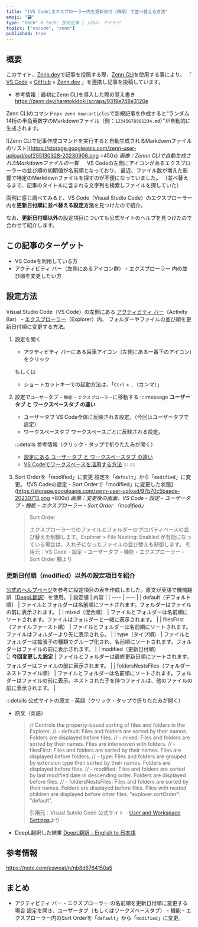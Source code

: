 ```yaml
---
title: "[VS Code]エクスプローラー内を更新日付（降順）で並べ替える方法"
emoji: "🗃"
type: "tech" # tech: 技術記事 / idea: アイデア
topics: ["vscode", "zenn"]
published: true
---
```

## 概要

このサイト、[Zenn.dev](https://zenn.dev)で記事を投稿する際、[Zenn CLI](https://zenn.dev/zenn/articles/install-zenn-cli)を使用する事により、
「 [VS Code](https://code.visualstudio.com/) × [GitHub](https://github.co.jp/) × [Zenn.dev](https://zenn.dev) 」を連携し記事を投稿しています。

- 参考情報：最初にZenn CLIを導入した際の覚え書き
    https://zenn.dev/haretokidoki/scraps/9319e748e3120e

Zenn CLIのコマンド`npx zenn new:articles`で新規記事を作成すると“ランダム14桁の半角英数字のMarkdownファイル（例：`12345678901234.md`）”が自動的に生成されます。

![Zenn CLIで記事作成コマンドを実行すると自動生成されるMarkdownファイルのリスト](https://storage.googleapis.com/zenn-user-upload/eaf255130328-20230906.png =450x)
*画像：Zennn CLIで自動生成されたMarkdownファイルの一覧*
　
VS Codeの左側にアイコンがあるエクスプローラーの並び順の初期値が名前順となっており、
最近、ファイル数が増えた影響で特定のMarkdownファイルを探すのが不便になっていました。
（並べ替えるまで、記事のタイトルに含まれる文字列を検索しファイルを探していた）

面倒に感じ調べてみると、VS Code（Visual Studio Code）のエクスプローラー内を**更新日付順に並べ替える設定方法**を見つけたので紹介。

なお、**更新日付順以外**の設定項目についても公式サイトのヘルプを見つけたので合わせて紹介します。

## この記事のターゲット

- VS Codeを利用している方
- アクティビティ バー（左側にあるアイコン群） - エクスプローラー 内の並び順を変更したい方

## 設定方法

Visual Studio Code（VS Code）の左側にある [アクティビティ バー](https://code.visualstudio.com/api/ux-guidelines/activity-bar)（Activity Bar） - [エクスプローラー](https://code.visualstudio.com/docs/getstarted/userinterface#_explorer)（Explorer）内、
フォルダーやファイルの並び順を更新日付順に変更する方法。

1. 設定を開く
    - アクティビティ バーにある歯車アイコン（左側にある一番下のアイコン）をクリック
     
    もしくは
     
    - ショートカットキーでの起動方法は、「`Ctrl` + `,`（カンマ）」
1. 設定で`ユーザー`タブ - `機能` - `エクスプローラー`に移動する
    ::::message
    **ユーザータブ と ワークスペースタブ の違い**

    - ユーザータブ
        VS Code全体に反映される設定。（今回はユーザータブで設定）
    - ワークスペースタブ
        ワークスペースごとに反映される設定。
    
    :::details 参考情報（クリック・タップで折りたたみが開く）
    - [設定にある ユーザータブ と ワークスペースタブ の違い](https://qiita.com/tatsuyayamakawa/items/df7e5b1b0d7c336af124#:~:text=Visual%20Studio%20Code（以下、VSCode,スペースごとの設定だ。)
    - [VS Codeでワークスペースを活用する方法](https://www.javadrive.jp/vscode/file/index4.html)
    :::
    ::::
1. Sort Orderを「modified」に変更
    設定を「`default`」から「`modified`」に変更。
    ![VS Codeの設定 - Sort Orderで「modified」に変更した状態](https://storage.googleapis.com/zenn-user-upload/97b70c5baede-20230713.png =800x)
    *画像：変更後の画面。VS Code - 設定 - ユーザータブ - 機能 - エクスプローラー - Sort Order 「modified」*
    > Sort Order
    > 
    > エクスプローラーでのファイルとフォルダーのプロパティベースの並び替えを制御します。Explorer > File Nesting: Enabled が有効になっている場合は、入れ子になったファイルの並び替えも制御します。
    > 引用元：VS Code - 設定 - ユーザータブ - 機能 - エクスプローラー - Sort Order 欄より

### 更新日付順（modified）以外の設定項目を紹介

[公式のヘルプページ](https://code.visualstudio.com/docs/getstarted/settings)を参考に設定項目の表を作成しました。原文が英語で機械翻訳（[DeepL翻訳](https://www.deepl.com/ja/translator)）を使用。
| 設定値 | 内容 |
| ---- | ---- |
| default（デフォルト順） | ファイルとフォルダーは名前順にソートされます。フォルダーはファイルの前に表示されます。 |
| mixed（混合順） | ファイルとフォルダーは名前順にソートされます。ファイルはフォルダーと一緒に表示されます。 |
| filesFirst（ファイルファースト順） | ファイルとフォルダーは名前順にソートされます。ファイルはフォルダーより先に表示される。 |
| type（タイプ順） | ファイルとフォルダーは拡張子の種類でグループ化され、名前順にソートされます。フォルダーはファイルの前に表示されます。 |
| modified（更新日付順）<br>👆 **今回変更した設定** | ファイルとフォルダーは最終更新日順にソートされます。フォルダーはファイルの前に表示されます。 |
| foldersNestsFiles（フォルダーネストファイル順） | ファイルとフォルダーは名前順にソートされます。フォルダーはファイルの前に表示。ネストされた子を持つファイルは、他のファイルの前に表示されます。 |

:::details 公式サイトの原文 - 英語（クリック・タップで折りたたみが開く）

- 原文（英語）
    >   // Controls the property-based sorting of files and folders in the Explorer.
    >   //  - default: Files and folders are sorted by their names. Folders are displayed before files.
    >   //  - mixed: Files and folders are sorted by their names. Files are interwoven with folders.
    >   //  - filesFirst: Files and folders are sorted by their names. Files are displayed before folders.
    >   //  - type: Files and folders are grouped by extension type then sorted by their names. Folders are displayed before files.
    >   //  - modified: Files and folders are sorted by last modified date in descending order. Folders are displayed before files.
    >   //  - foldersNestsFiles: Files and folders are sorted by their names. Folders are displayed before files. Files with nested children are displayed before other files.
    >   "explorer.sortOrder": "default",
    > 
    > 引用元：Visual Sutdio Code 公式サイト - [User and Workspace Settings](https://code.visualstudio.com/docs/getstarted/settings)より

- DeepL翻訳した結果
    [DeepL翻訳 - English to 日本語](https://www.deepl.com/translator#en/ja/%20%20%5C%2F%5C%2F%20Controls%20the%20property-based%20sorting%20of%20files%20and%20folders%20in%20the%20Explorer.%0A%20%20%5C%2F%5C%2F%20%20-%20default%3A%20Files%20and%20folders%20are%20sorted%20by%20their%20names.%20Folders%20are%20displayed%20before%20files.%0A%20%20%5C%2F%5C%2F%20%20-%20mixed%3A%20Files%20and%20folders%20are%20sorted%20by%20their%20names.%20Files%20are%20interwoven%20with%20folders.%0A%20%20%5C%2F%5C%2F%20%20-%20filesFirst%3A%20Files%20and%20folders%20are%20sorted%20by%20their%20names.%20Files%20are%20displayed%20before%20folders.%0A%20%20%5C%2F%5C%2F%20%20-%20type%3A%20Files%20and%20folders%20are%20grouped%20by%20extension%20type%20then%20sorted%20by%20their%20names.%20Folders%20are%20displayed%20before%20files.%0A%20%20%5C%2F%5C%2F%20%20-%20modified%3A%20Files%20and%20folders%20are%20sorted%20by%20last%20modified%20date%20in%20descending%20order.%20Folders%20are%20displayed%20before%20files.%0A%20%20%5C%2F%5C%2F%20%20-%20foldersNestsFiles%3A%20Files%20and%20folders%20are%20sorted%20by%20their%20names.%20Folders%20are%20displayed%20before%20files.%20Files%20with%20nested%20children%20are%20displayed%20before%20other%20files.%0A%20%20%22explorer.sortOrder%22%3A%20%22default%22%2C)



## 参考情報

https://note.com/esweat/n/nb8d5764150a5

## まとめ

- アクティビティ バー - エクスプローラー の名前順を更新日付順に変更する場合
    設定を開き、ユーザータブ（もしくはワークスペースタブ） - 機能 - エクスプローラー内のSort Orderを「`default`」から「`modified`」に変更。
